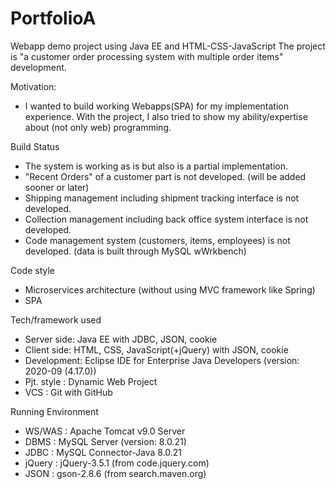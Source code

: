 # PortfolioA
Webapp demo project using Java EE and HTML-CSS-JavaScript
The project is "a customer order processing system with multiple order items" development.

Motivation: 
- I wanted to build working Webapps(SPA) for my implementation experience. With the project, I also tried to show my ability/expertise about (not only web) programming.

Build Status
- The system is working as is but also is a partial implementation.
- "Recent Orders" of a customer part is not developed. (will be added sooner or later)
- Shipping management including shipment tracking interface is not developed.
- Collection management including back office system interface is not developed.
- Code management system (customers, items, employees) is not developed. (data is built through MySQL wWrkbench)

Code style
- Microservices architecture (without using MVC framework like Spring)
- SPA

Tech/framework used
- Server side: Java EE with JDBC, JSON, cookie
- Client side: HTML, CSS, JavaScript(+jQuery) with JSON, cookie
- Development: Eclipse IDE for Enterprise Java Developers (version: 2020-09 (4.17.0))
- Pjt. style : Dynamic Web Project
- VCS        : Git with GitHub

Running Environment
- WS/WAS : Apache Tomcat v9.0 Server
- DBMS   : MySQL Server (version: 8.0.21)
- JDBC   : MySQL Connector-Java 8.0.21
- jQuery : jQuery-3.5.1 (from code.jquery.com)
- JSON   : gson-2.8.6   (from search.maven.org)




